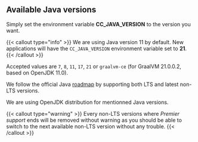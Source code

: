 ## Available Java versions

Simply set the environment variable **CC_JAVA_VERSION** to the version you want.

{{< callout type="info" >}}
We are using Java version 11 by default.
New applications will have the `CC_JAVA_VERSION` environment variable set to **21**.
{{< /callout >}}

Accepted values are `7`, `8`, `11`, `17`, `21` or `graalvm-ce` (for GraalVM 21.0.0.2, based on OpenJDK 11.0).

We follow the official Java [roadmap](https://www.oracle.com/java/technologies/java-se-support-roadmap.html) by supporting both LTS and latest non-LTS versions.

We are using OpenJDK distribution for mentionned Java versions.

{{< callout type="warning" >}}
Every non-LTS versions where _Premier support_ ends will be removed without warning as you should be able to switch to the next available non-LTS version without any trouble.
{{< /callout >}}

